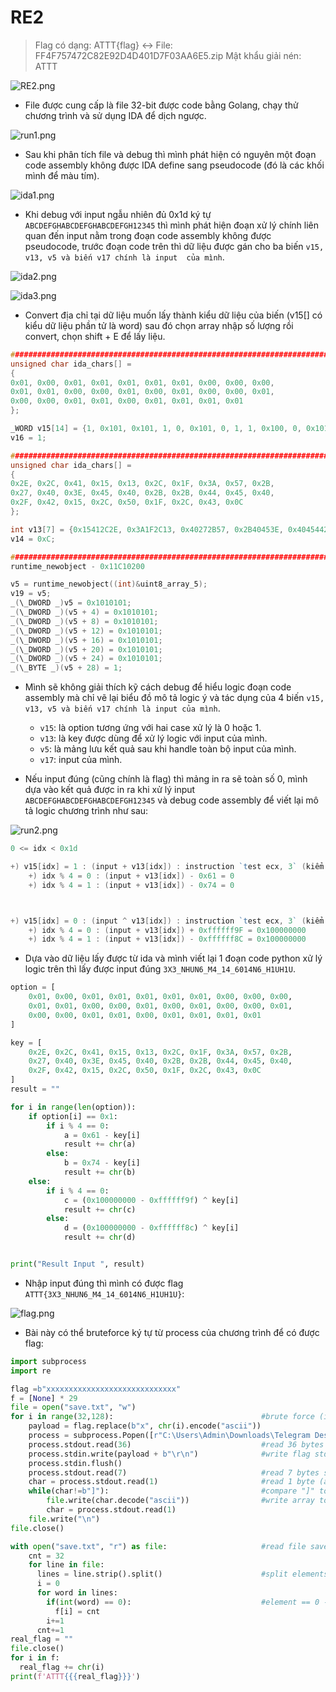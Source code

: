 # RE2

> Flag có dạng: ATTT{flag} <-> File: FF4F757472C82E92D4D401D7F03AA6E5.zip Mật khẩu giải nén: ATTT

![RE2.png](./images/RE2.png)

- File được cung cấp là file 32-bit được code bằng Golang, chạy thử chương trình và sử dụng IDA để dịch ngược.

![run1.png](./images/run1.png)

- Sau khi phân tích file và debug thì mình phát hiện có nguyên một đoạn code assembly không được IDA define sang pseudocode (đó là các khối mình để màu tím).

![ida1.png](./images/ida1.png)

- Khi debug với input ngẫu nhiên đủ 0x1d ký tự `ABCDEFGHABCDEFGHABCDEFGH12345` thì mình phát hiện đoạn xử lý chính liên quan đến input nằm trong đoạn code assembly không được pseudocode, trước đoạn code trên thì dữ liệu được gán cho ba biến `v15, v13, v5 và biến v17 chính là input  của mình`.

![ida2.png](./images/ida2.png)

![ida3.png](./images/ida3.png)

- Convert địa chỉ tại dữ liệu muốn lấy thành kiểu dữ liệu của biến (v15[] có kiểu dữ liệu phần tử là word) sau đó chọn array nhập số lượng rồi convert, chọn shift + E để lấy liệu.

```cpp
################################################################################################
unsigned char ida_chars[] =
{
0x01, 0x00, 0x01, 0x01, 0x01, 0x01, 0x01, 0x00, 0x00, 0x00,
0x01, 0x01, 0x00, 0x00, 0x01, 0x00, 0x01, 0x00, 0x00, 0x01,
0x00, 0x00, 0x01, 0x01, 0x00, 0x01, 0x01, 0x01, 0x01
};

_WORD v15[14] = {1, 0x101, 0x101, 1, 0, 0x101, 0, 1, 1, 0x100, 0, 0x101, 0x100, 0x101}
v16 = 1;

################################################################################################
unsigned char ida_chars[] =
{
0x2E, 0x2C, 0x41, 0x15, 0x13, 0x2C, 0x1F, 0x3A, 0x57, 0x2B,
0x27, 0x40, 0x3E, 0x45, 0x40, 0x2B, 0x2B, 0x44, 0x45, 0x40,
0x2F, 0x42, 0x15, 0x2C, 0x50, 0x1F, 0x2C, 0x43, 0x0C
};

int v13[7] = {0x15412C2E, 0x3A1F2C13, 0x40272B57, 0x2B40453E, 0x4045442B, 0x2C15422F, 0x432C1F50}
v14 = 0xC;

################################################################################################
runtime_newobject - 0x11C10200

v5 = runtime_newobject((int)&uint8_array_5);
v19 = v5;
_(\_DWORD _)v5 = 0x1010101;
_(\_DWORD _)(v5 + 4) = 0x1010101;
_(\_DWORD _)(v5 + 8) = 0x1010101;
_(\_DWORD _)(v5 + 12) = 0x1010101;
_(\_DWORD _)(v5 + 16) = 0x1010101;
_(\_DWORD _)(v5 + 20) = 0x1010101;
_(\_DWORD _)(v5 + 24) = 0x1010101;
_(\_BYTE _)(v5 + 28) = 1;

```

- Mình sẽ không giải thích kỹ cách debug để hiểu logic đoạn code assembly mà chỉ vẽ lại biểu đồ mô tả logic ý và tác dụng của 4 biến `v15, v13, v5 và biến v17 chính là input của mình`.

  - `v15`: là option tương ứng với hai case xử lý là 0 hoặc 1.
  - `v13`: là key được dùng để xử lý logic với input của mình.
  - `v5`: là mảng lưu kết quả sau khi handle toàn bộ input của mình.
  - `v17`: input của mình.

- Nếu input đúng (cũng chính là flag) thì mảng in ra sẽ toàn số 0, mình dựa vào kết quả được in ra khi xử lý input `ABCDEFGHABCDEFGHABCDEFGH12345` và debug code assembly để viết lại mô tả logic chương trình như sau:

![run2.png](./images/run2.png)

```ps1
0 <= idx < 0x1d

+) v15[idx] = 1 : (input + v13[idx]) : instruction `test ecx, 3` (kiểm tra xem idx có chia hết cho 4 không) :
    +) idx % 4 = 0 : (input + v13[idx]) - 0x61 = 0
    +) idx % 4 = 1 : (input + v13[idx]) - 0x74 = 0



+) v15[idx] = 0 : (input ^ v13[idx]) : instruction `test ecx, 3` (kiểm tra xem idx có chia hết cho 4 không) :
    +) idx % 4 = 0 : (input + v13[idx]) + 0xffffff9F = 0x100000000
    +) idx % 4 = 1 : (input + v13[idx]) - 0xffffff8C = 0x100000000
```

- Dựa vào dữ liệu lấy được từ ida và mình viết lại 1 đoạn code python xử lý logic trên thì lấy được input đúng `3X3_NHUN6_M4_14_6014N6_H1UH1U`.

```python
option = [
    0x01, 0x00, 0x01, 0x01, 0x01, 0x01, 0x01, 0x00, 0x00, 0x00,
    0x01, 0x01, 0x00, 0x00, 0x01, 0x00, 0x01, 0x00, 0x00, 0x01,
    0x00, 0x00, 0x01, 0x01, 0x00, 0x01, 0x01, 0x01, 0x01
]

key = [
    0x2E, 0x2C, 0x41, 0x15, 0x13, 0x2C, 0x1F, 0x3A, 0x57, 0x2B,
    0x27, 0x40, 0x3E, 0x45, 0x40, 0x2B, 0x2B, 0x44, 0x45, 0x40,
    0x2F, 0x42, 0x15, 0x2C, 0x50, 0x1F, 0x2C, 0x43, 0x0C
]
result = ""

for i in range(len(option)):
    if option[i] == 0x1:
        if i % 4 == 0:
            a = 0x61 - key[i]
            result += chr(a)
        else:
            b = 0x74 - key[i]
            result += chr(b)
    else:
        if i % 4 == 0:
            c = (0x100000000 - 0xffffff9f) ^ key[i]
            result += chr(c)
        else:
            d = (0x100000000 - 0xffffff8c) ^ key[i]
            result += chr(d)


print("Result Input ", result)
```

- Nhập input đúng thì mình có được flag `ATTT{3X3_NHUN6_M4_14_6014N6_H1UH1U}`:

![flag.png](./images/flag.png)

- Bài này có thể bruteforce ký tự từ process của chương trình để có được flag:

```python
import subprocess
import re

flag =b"xxxxxxxxxxxxxxxxxxxxxxxxxxxxx"
f = [None] * 29
file = open("save.txt", "w")
for i in range(32,128):                                 #brute force (if array[i] == 0 ---> array[i] = 32-128)
    payload = flag.replace(b"x", chr(i).encode("ascii"))
    process = subprocess.Popen([r"C:\Users\Admin\Downloads\Telegram Desktop\ASCIS-2023\PTIT-ASCIS\RE2\easyRE.exe"], stdin=subprocess.PIPE, stdout=subprocess.PIPE, stderr=subprocess.PIPE)       ##open file easyRE
    process.stdout.read(36)                             #read 36 bytes stdout
    process.stdin.write(payload + b"\r\n")              #write flag stdin
    process.stdin.flush()
    process.stdout.read(7)                              #read 7 bytes stdout remove color "\x1b[35m"
    char = process.stdout.read(1)                       #read 1 byte (array check number)
    while(char!=b"]"):                                  #compare "]" to remove "\x1b[0m"
        file.write(char.decode("ascii"))                #write array to .txt
        char = process.stdout.read(1)
    file.write("\n")
file.close()

with open("save.txt", "r") as file:                     #read file saved
    cnt = 32
    for line in file:
      lines = line.strip().split()                      #split elements
      i = 0
      for word in lines:
        if(int(word) == 0):                             #element == 0 --> save to array
          f[i] = cnt
        i+=1
      cnt+=1
real_flag = ""
file.close()
for i in f:
  real_flag += chr(i)
print(f'ATTT{{{real_flag}}}')
```
